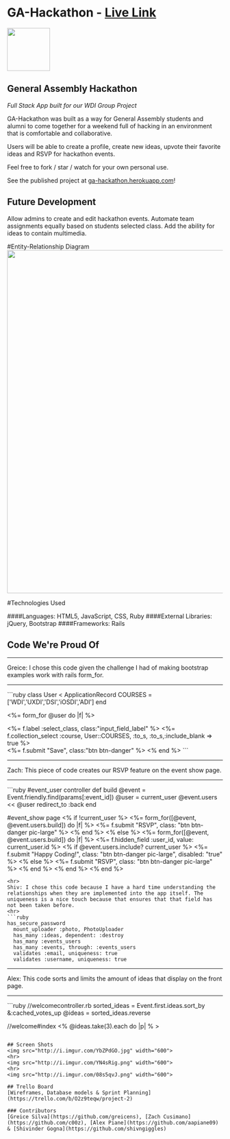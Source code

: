 # GA-Hackathon - [Live Link](https://ga-hackathon.herokuapp.com/)

<img src="https://cloud.githubusercontent.com/assets/7833470/10423298/ea833a68-7079-11e5-84f8-0a925ab96893.png" width="100">

## General Assembly Hackathon

<i> Full Stack App built for our WDI Group Project </i>

GA-Hackathon was built as a way for General Assembly students and alumni to come together for a weekend full of hacking in an environment that is comfortable and collaborative.

Users will be able to create a profile, create new ideas, upvote their favorite ideas and RSVP for hackathon events.


Feel free to fork / star / watch for your own personal use.

See the published project at [ga-hackathon.herokuapp.com](https://ga-hackathon.herokuapp.com/)!

## Future Development

Allow admins to create and edit hackathon events. Automate team assignments equally based on students selected class. Add the ability for ideas to contain multimedia.  

#Entity-Relationship Diagram
<img src="http://i.imgur.com/s9Hr7cV.png" width="800">


#Technologies Used   

####Languages:
HTML5, JavaScript, CSS, Ruby
####External Libraries:
jQuery, Bootstrap
####Frameworks:
Rails


## Code We're Proud Of
<hr>
Greice: I chose this code given the challenge I had of making bootstrap examples work with rails form_for.
<hr>
```ruby
class User < ApplicationRecord
  COURSES = ['WDI','UXDI','DSI','iOSDI','ADI']
end

<%= form_for @user do |f| %>
 <div class="col-md-6">
     <%= f.label :select_class, class:"input_field_label"  %>
     <%= f.collection_select :course, User::COURSES, :to_s, :to_s,:include_blank => true %>
   </div>
 <%= f.submit "Save", class:"btn btn-danger" %>
<% end %>
```
<hr>
Zach: This piece of code creates our RSVP feature on the event show page.
<hr>
```ruby
#event_user controller
def build
    @event = Event.friendly.find(params[:event_id])
    @user = current_user
    @event.users << @user
    redirect_to :back
end

#event_show page
<% if !current_user %>
  <%= form_for([@event, @event.users.build]) do |f| %>
    <%= f.submit "RSVP", class: "btn btn-danger pic-large" %>
     <% end %>
<% else %>
  <%= form_for([@event, @event.users.build]) do |f| %>
    <%= f.hidden_field :user_id, value: current_user.id %>
    <% if @event.users.include? current_user %>
      <%= f.submit "Happy Coding!", class: "btn btn-danger pic-large", disabled: "true" %>
    <% else %>
      <%= f.submit "RSVP", class: "btn btn-danger pic-large" %>
    <% end %>
  <% end %>
<% end %>
```
<hr>
Shiv: I chose this code because I have a hard time understanding the relationships when they are implemented into the app itself. The uniqueness is a nice touch because that ensures that that field has not been taken before.
<hr>
```ruby
has_secure_password
  mount_uploader :photo, PhotoUploader
  has_many :ideas, dependent: :destroy
  has_many :events_users
  has_many :events, through: :events_users
  validates :email, uniqueness: true
  validates :username, uniqueness: true
```
<hr>
Alex: This code sorts and limits the amount of ideas that display on the front page.
<hr>
```ruby
//welcomecontroller.rb
sorted_ideas = Event.first.ideas.sort_by &:cached_votes_up
@ideas = sorted_ideas.reverse

//welcome#index
<% @ideas.take(3).each do |p| % >
```

## Screen Shots
<img src="http://i.imgur.com/YbZPdGO.jpg" width="600">
<hr>
<img src="http://i.imgur.com/YN4sRig.png" width="600">
<hr>
<img src="http://i.imgur.com/08s5qvJ.png" width="600">

## Trello Board
[Wireframes, Database models & Sprint Planning](https://trello.com/b/O2z9teqw/project-2)

### Contributors
[Greice Silva](https://github.com/greicens), [Zach Cusimano](https://github.com/c00z), [Alex Piane](https://github.com/aapiane09) & [Shivinder Gogna](https://github.com/shivngiggles)
